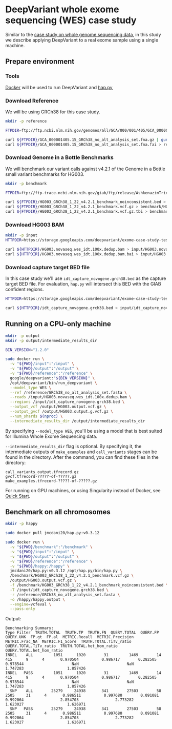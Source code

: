 # DeepVariant whole exome sequencing (WES) case study

Similar to the [case study on whole genome sequencing data], in this
study we describe applying DeepVariant to a real exome sample using a single
machine.

## Prepare environment

### Tools

[Docker](https://docs.docker.com/get-docker/) will be used to run DeepVariant
and [hap.py](https://github.com/illumina/hap.py),

### Download Reference

We will be using GRCh38 for this case study.

```bash
mkdir -p reference

FTPDIR=ftp://ftp.ncbi.nlm.nih.gov/genomes/all/GCA/000/001/405/GCA_000001405.15_GRCh38/seqs_for_alignment_pipelines.ucsc_ids

curl ${FTPDIR}/GCA_000001405.15_GRCh38_no_alt_analysis_set.fna.gz | gunzip > reference/GRCh38_no_alt_analysis_set.fasta
curl ${FTPDIR}/GCA_000001405.15_GRCh38_no_alt_analysis_set.fna.fai > reference/GRCh38_no_alt_analysis_set.fasta.fai
```

### Download Genome in a Bottle Benchmarks

We will benchmark our variant calls against v4.2.1 of the Genome in a Bottle
small variant benchmarks for HG003.

```bash
mkdir -p benchmark

FTPDIR=ftp://ftp-trace.ncbi.nlm.nih.gov/giab/ftp/release/AshkenazimTrio/HG003_NA24149_father/NISTv4.2.1/GRCh38

curl ${FTPDIR}/HG003_GRCh38_1_22_v4.2.1_benchmark_noinconsistent.bed > benchmark/HG003_GRCh38_1_22_v4.2.1_benchmark_noinconsistent.bed
curl ${FTPDIR}/HG003_GRCh38_1_22_v4.2.1_benchmark.vcf.gz > benchmark/HG003_GRCh38_1_22_v4.2.1_benchmark.vcf.gz
curl ${FTPDIR}/HG003_GRCh38_1_22_v4.2.1_benchmark.vcf.gz.tbi > benchmark/HG003_GRCh38_1_22_v4.2.1_benchmark.vcf.gz.tbi
```

### Download HG003 BAM

```bash
mkdir -p input
HTTPDIR=https://storage.googleapis.com/deepvariant/exome-case-study-testdata

curl ${HTTPDIR}/HG003.novaseq.wes_idt.100x.dedup.bam > input/HG003.novaseq.wes_idt.100x.dedup.bam
curl ${HTTPDIR}/HG003.novaseq.wes_idt.100x.dedup.bam.bai > input/HG003.novaseq.wes_idt.100x.dedup.bam.bai
```

### Download capture target BED file

In this case study we'll use `idt_capture_novogene.grch38.bed` as the capture
target BED file. For evaluation, `hap.py` will intersect this BED with the GIAB
confident regions.

```bash
HTTPDIR=https://storage.googleapis.com/deepvariant/exome-case-study-testdata

curl ${HTTPDIR}/idt_capture_novogene.grch38.bed > input/idt_capture_novogene.grch38.bed
```


## Running on a CPU-only machine

```bash
mkdir -p output
mkdir -p output/intermediate_results_dir

BIN_VERSION="1.2.0"

sudo docker run \
  -v "${PWD}/input":"/input" \
  -v "${PWD}/output":"/output" \
  -v "${PWD}/reference":"/reference" \
  google/deepvariant:"${BIN_VERSION}" \
  /opt/deepvariant/bin/run_deepvariant \
  --model_type WES \
  --ref /reference/GRCh38_no_alt_analysis_set.fasta \
  --reads /input/HG003.novaseq.wes_idt.100x.dedup.bam \
  --regions /input/idt_capture_novogene.grch38.bed \
  --output_vcf /output/HG003.output.vcf.gz \
  --output_gvcf /output/HG003.output.g.vcf.gz \
  --num_shards $(nproc) \
  --intermediate_results_dir /output/intermediate_results_dir
```

By specifying `--model_type WES`, you'll be using a model that is best suited
for Illumina Whole Exome Sequencing data.

`--intermediate_results_dir` flag is optional. By specifying it, the
intermediate outputs of `make_examples` and `call_variants` stages can be found
in the directory. After the command, you can find these files in the directory:

```
call_variants_output.tfrecord.gz
gvcf.tfrecord-?????-of-?????.gz
make_examples.tfrecord-?????-of-?????.gz
```

For running on GPU machines, or using Singularity instead of Docker, see
[Quick Start](deepvariant-quick-start.md).

## Benchmark on all chromosomes

```bash
mkdir -p happy

sudo docker pull jmcdani20/hap.py:v0.3.12

sudo docker run \
  -v "${PWD}/benchmark":"/benchmark" \
  -v "${PWD}/input":"/input" \
  -v "${PWD}/output":"/output" \
  -v "${PWD}/reference":"/reference" \
  -v "${PWD}/happy:/happy" \
  jmcdani20/hap.py:v0.3.12 /opt/hap.py/bin/hap.py \
  /benchmark/HG003_GRCh38_1_22_v4.2.1_benchmark.vcf.gz \
  /output/HG003.output.vcf.gz \
  -f /benchmark/HG003_GRCh38_1_22_v4.2.1_benchmark_noinconsistent.bed \
  -T /input/idt_capture_novogene.grch38.bed \
  -r /reference/GRCh38_no_alt_analysis_set.fasta \
  -o /happy/happy.output \
  --engine=vcfeval \
  --pass-only
```

Output:

```
Benchmarking Summary:
Type Filter  TRUTH.TOTAL  TRUTH.TP  TRUTH.FN  QUERY.TOTAL  QUERY.FP  QUERY.UNK  FP.gt  FP.al  METRIC.Recall  METRIC.Precision  METRIC.Frac_NA  METRIC.F1_Score  TRUTH.TOTAL.TiTv_ratio  QUERY.TOTAL.TiTv_ratio  TRUTH.TOTAL.het_hom_ratio  QUERY.TOTAL.het_hom_ratio
INDEL    ALL         1051      1020        31         1469        14        415      9      4       0.970504          0.986717        0.282505         0.978544                     NaN                     NaN                   1.747283                   1.857426
INDEL   PASS         1051      1020        31         1469        14        415      9      4       0.970504          0.986717        0.282505         0.978544                     NaN                     NaN                   1.747283                   1.857426
  SNP    ALL        25279     24938       341        27503        58       2505     31      4       0.986511          0.997680        0.091081         0.992064                2.854703                2.773282                   1.623027                   1.626971
  SNP   PASS        25279     24938       341        27503        58       2505     31      4       0.986511          0.997680        0.091081         0.992064                2.854703                2.773282                   1.623027                   1.626971
```

[case study on whole genome sequencing data]: deepvariant-case-study.md

